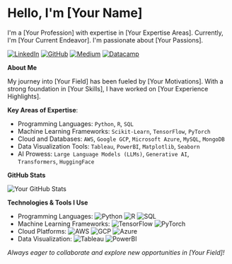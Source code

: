 # Hello, I'm [Your Name]

I'm a [Your Profession] with expertise in [Your Expertise Areas]. Currently, I'm [Your Current Endeavor]. I'm passionate about [Your Passions].

[![LinkedIn](https://img.shields.io/badge/-LinkedIn-blue?style=flat&logo=Linkedin&logoColor=white)](https://www.linkedin.com/in/yourprofile/)
[![GitHub](https://img.shields.io/badge/-GitHub-black?style=flat&logo=github&logoColor=white)](https://github.com/yourusername/)
[![Medium](https://img.shields.io/badge/-Medium-white?style=flat&logo=medium&logoColor=black)](https://medium.com/@yourusername)
[![Datacamp](https://img.shields.io/badge/-Datacamp-lightgreen?style=flat&logo=datacamp&logoColor=white)](https://www.datacamp.com/profile/yourusername)

**About Me**

My journey into [Your Field] has been fueled by [Your Motivations]. With a strong foundation in [Your Skills], I have worked on [Your Experience Highlights].

**Key Areas of Expertise**:

- Programming Languages: `Python`, `R`, `SQL`
- Machine Learning Frameworks: `Scikit-Learn`, `TensorFlow`, `PyTorch`
- Cloud and Databases: `AWS`, `Google GCP`, `Microsoft Azure`, `MySQL`, `MongoDB`
- Data Visualization Tools: `Tableau`, `PowerBI`, `Matplotlib`, `Seaborn`
- AI Prowess: `Large Language Models (LLMs)`, `Generative AI`, `Transformers`, `HuggingFace`

**GitHub Stats**

![Your GitHub Stats](https://github-readme-stats.vercel.app/api?username=yourusername&show_icons=true&theme=radical)

**Technologies & Tools I Use**

- Programming Languages: ![Python](https://img.shields.io/badge/-Python-blue?style=flat&logo=python&logoColor=white) ![R](https://img.shields.io/badge/-R-blue?style=flat&logo=R&logoColor=white) ![SQL](https://img.shields.io/badge/-SQL-orange?style=flat&logo=sqlite&logoColor=white)
- Machine Learning Frameworks: ![TensorFlow](https://img.shields.io/badge/-TensorFlow-gray?style=flat&logo=tensorflow&logoColor=orange) ![PyTorch](https://img.shields.io/badge/-PyTorch-gray?style=flat&logo=pytorch&logoColor=red)
- Cloud Platforms: ![AWS](https://img.shields.io/badge/-AWS-black?style=flat&logo=amazon-aws&logoColor=yellow) ![GCP](https://img.shields.io/badge/-GCP-gray?style=flat&logo=google-cloud&logoColor=white) ![Azure](https://img.shields.io/badge/-Azure-blue?style=flat&logo=microsoft-azure&logoColor=white)
- Data Visualization: ![Tableau](https://img.shields.io/badge/-Tableau-blue?style=flat&logo=tableau&logoColor=white) ![PowerBI](https://img.shields.io/badge/-PowerBI-yellow?style=flat&logo=powerbi&logoColor=black)

*Always eager to collaborate and explore new opportunities in [Your Field]!*
